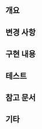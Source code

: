 <!-- 선행
- Assignees 지정
- Labels 지정 (옵션)
- Milestone 지정 (옵션)
-->

## 개요

<!--
- 구현한 기능에 대한 간략한 설명
- 어떤 Issue와 관련이 있는지 아래 중 하나 선택해서 작성 => issus 자동 종료 시키기
  - close #{이슈번호}: 일반 개발 이슈
  - fix #{이슈번호} : 버그 픽스나 핫 픽스 이슈
  - resolve #{이슈번호} : 문의나 요청사항에 대한 이슈
-->

## 변경 사항

<!--
- 기존 코드에서 변경 사항이 있으면 작성
 -->

## 구현 내용

<!--
- 작성한 코드에 대한 간략한 요약
- 코드 리뷰를 위해 간략하지만 다른사람이 이해하기 쉽게 작성해주면 좋음
-->

## 테스트

<!--
- 테스트 진행한 범위 작성
 -->

## 참고 문서

 <!-- 
 - 참고: [요약](링크)    // 참고한 링크
  -->

## 기타

<!--
- 트러블슈팅 공유, 고민 등을 서술
 -->
